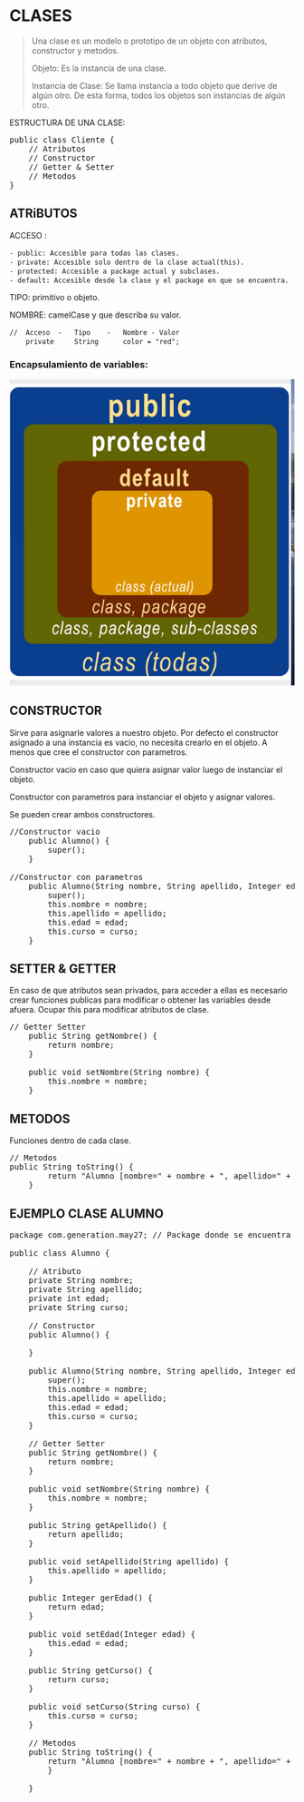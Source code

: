 # CLASES

> Una clase es un modelo o prototipo de un objeto con atributos, constructor y metodos.
> 
> Objeto: Es la instancia de una clase.
> 
> Instancia de Clase: Se llama instancia a todo objeto que derive de algún otro. De esta forma, todos los objetos son instancias de algún otro.

ESTRUCTURA DE UNA CLASE:
<pre>
public class Cliente {
	// Atributos
	// Constructor
	// Getter & Setter
	// Metodos
}
</pre>

## ATRiBUTOS

ACCESO : 
 
	- public: Accesible para todas las clases.
	- private: Accesible solo dentro de la clase actual(this).
	- protected: Accesible a package actual y subclases.
	- default: Accesible desde la clase y el package en que se encuentra.

TIPO: primitivo o objeto.

NOMBRE: camelCase y que describa su valor.


    //  Acceso  -   Tipo    -   Nombre - Valor
        private     String      color = "red";

### Encapsulamiento de variables:

![Encapsulamiento](/assets/encapsulamiento.png)


## CONSTRUCTOR

Sirve para asignarle valores a nuestro objeto. Por defecto el constructor asignado a una instancia es vacio, no necesita crearlo en el objeto. A menos que cree el constructor con parametros.

Constructor vacio en caso que quiera asignar valor luego de instanciar el objeto.

 Constructor con parametros para instanciar el objeto y asignar valores.
 
Se pueden crear ambos constructores.

<pre>
//Constructor vacio
	public Alumno() {
		super();
	}

//Constructor con parametros
	public Alumno(String nombre, String apellido, Integer edad, String curso) {
		super();
		this.nombre = nombre;
		this.apellido = apellido;
		this.edad = edad;
		this.curso = curso;
	}
</pre>

## SETTER & GETTER

En caso de que atributos sean privados, para acceder a ellas es necesario crear funciones publicas para modificar o obtener las variables desde afuera. Ocupar this para modificar atributos de clase.

<pre>
// Getter Setter
	public String getNombre() {
		return nombre;
	}

	public void setNombre(String nombre) {
		this.nombre = nombre;
	}
</pre>

## METODOS

Funciones dentro de cada clase.

<pre>
// Metodos
public String toString() {
		return "Alumno [nombre=" + nombre + ", apellido=" + apellido + ", edad=" + edad + ", curso=" + curso + "]";
	}
</pre>

## EJEMPLO CLASE ALUMNO
<pre>
package com.generation.may27; // Package donde se encuentra la clase

public class Alumno {

	// Atributo
	private String nombre;
	private String apellido;
	private int edad;
	private String curso;

	// Constructor
	public Alumno() {
	
	}

	public Alumno(String nombre, String apellido, Integer edad, String curso) {
		super();
		this.nombre = nombre;
		this.apellido = apellido;
		this.edad = edad;
		this.curso = curso;
	}

	// Getter Setter
	public String getNombre() {
		return nombre;
	}

	public void setNombre(String nombre) {
		this.nombre = nombre;
	}

	public String getApellido() {
		return apellido;
	}

	public void setApellido(String apellido) {
		this.apellido = apellido;
	}

	public Integer gerEdad() {
		return edad;
	}

	public void setEdad(Integer edad) {
		this.edad = edad;
	}

	public String getCurso() {
		return curso;
	}

	public void setCurso(String curso) {
		this.curso = curso;
	}

	// Metodos
	public String toString() {
		return "Alumno [nombre=" + nombre + ", apellido=" + apellido + ", edad=" + edad + ", curso=" + curso + "]";
		}

	}

</pre>